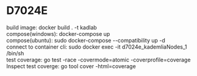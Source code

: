 # D7024E

build image: docker build . -t kadlab <br>
compose(windows): docker-compose up <br>
compose(ubuntu): sudo docker-compose --compatibility up -d <br>
connect to container cli: sudo docker exec -it d7024e_kademliaNodes_1 /bin/sh <br>
test coverage: go test -race -covermode=atomic -coverprofile=coverage <br>
Inspect test coverge: go tool cover -html=coverage <br>

